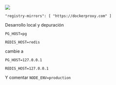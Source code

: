 ![](https://pub-b8db533c86124200a9d799bf3ba88099.r2.dev/2023/03/wbhiRD1.webp)

```
"registry-mirrors": [ "https://dockerproxy.com" ]
```

Desarrollo local y depuración

```
PG_HOST=pg

REDIS_HOST=redis
```

cambie a

```
PG_HOST=127.0.0.1

REDIS_HOST=127.0.0.1

```

Y comentar `NODE_ENV=production`
